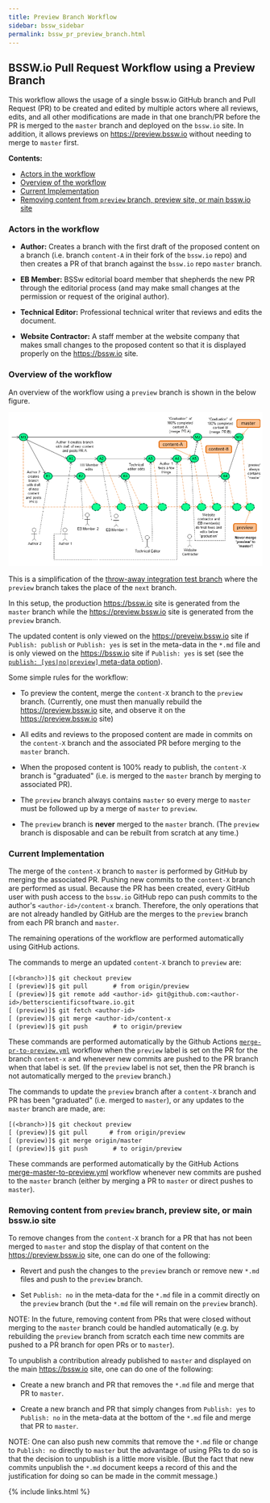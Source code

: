 ```yaml
---
title: Preview Branch Workflow
sidebar: bssw_sidebar
permalink: bssw_pr_preview_branch.html
---
```


## BSSW.io Pull Request Workflow using a Preview Branch

This workflow allows the usage of a single bssw.io GitHub branch and Pull
Request (PR) to be created and edited by multiple actors where all reviews,
edits, and all other modifications are made in that one branch/PR before the
PR is merged to the `master` branch and deployed on the `bssw.io` site.  In
addition, it allows previews on https://preview.bssw.io without needing to
merge to `master` first.

**Contents:**

* [Actors in the workflow](#actors)
* [Overview of the workflow](#overview)
* [Current Implementation](#current_impl)
* [Removing content from `preview` branch, preview site, or main bssw.io site](#unpublish)

<a name="actors"/>

### Actors in the workflow

* **Author:** Creates a branch with the first draft of the proposed content on
  a branch (i.e. branch `content-A` in their fork of the `bssw.io` repo) and
  then creates a PR of that branch against the `bssw.io` repo `master` branch.

* **EB Member:** BSSw editorial board member that shepherds the new PR through
  the editorial process (and may make small changes at the permission or
  request of the original author).

* **Technical Editor:** Professional technical writer that reviews and edits
  the document.

* **Website Contractor:** A staff member at the website company that makes
  small changes to the proposed content so that it is displayed properly on
  the https://bssw.io site.

<a name="overview"/>

### Overview of the workflow

An overview of the workflow using a `preview` branch is shown in the below
figure.

![BSSw Pull Request Preview Branch Workflow](https://github.com/betterscientificsoftware/images/blob/master/PullRequestPrerviewWorkflow.png)

This is a simplification of the [throw-away integration test
branch](https://docs.google.com/document/d/1uVQYI2cmNx09fDkHDA136yqDTqayhxqfvjFiuUue7wo#heading=h.2r0g9kvx5b2a)
where the `preview` branch takes the place of the `next` branch.

In this setup, the production https://bssw.io site is generated from the
`master` branch while the https://preview.bssw.io site is generated from the
`preview` branch.

The updated content is only viewed on the https://preveiw.bssw.io site if
`Publish: publish` or `Publish: yes` is set in the meta-data in the `*.md`
file and is only viewed on the https://bssw.io site if `Publish: yes` is set
(see the [`publish: [yes|no|preview]` meta-data
option](https://betterscientificsoftware.github.io/bssw.io/bssw_content_publishing.html#pre-publishing-checks)).

Some simple rules for the workflow:

* To preview the content, merge the `content-X` branch to the `preview`
  branch.  (Currently, one must then manually rebuild the
  https://preview.bssw.io site, and observe it on the https://preview.bssw.io
  site)

* All edits and reviews to the proposed content are made in commits on the
  `content-X` branch and the associated PR before merging to the `master`
  branch.

* When the proposed content is 100% ready to publish, the `content-X` branch
  is "graduated" (i.e. is merged to the `master` branch by merging to
  associated PR).

* The `preview` branch always contains `master` so every merge to `master`
  must be followed up by a merge of `master` to `preview`.

* The `preview` branch is **never** merged to the `master` branch.  (The
  `preview` branch is disposable and can be rebuilt from scratch at any time.)


<a name="current_impl"/>

### Current Implementation

The merge of the `content-X` branch to `master` is performed by GitHub by
merging the associated PR.  Pushing new commits to the `content-X` branch are
performed as usual.  Because the PR has been created, every GitHub user with
push access to the `bssw.io` GitHub repo can push commits to the author's
`<author-id>/content-x` branch.  Therefore, the only operations that are not
already handled by GitHub are the merges to the `preview` branch from each PR
branch and `master`.

The remaining operations of the workflow are performed automatically using
GitHub actions.

The commands to merge an updated `content-X` branch to `preview` are:

```
[(<branch>)]$ git checkout preview
[ (preview)]$ git pull       # from origin/preview
[ (preview)]$ git remote add <author-id> git@github.com:<author-id>/betterscientificsoftware.io.git
[ (preview)]$ git fetch <author-id>
[ (preview)]$ git merge <author-id>/content-x
[ (preview)]$ git push       # to origin/preview
```

These commands are performed automatically by the Github Actions [`merge-pr-to-preview.yml`](https://github.com/betterscientificsoftware/bssw.io/blob/master/.github/workflows/merge-pr-to-preview.yml) workflow when the `preview` label is set on the PR for the branch `content-x` and whenever new commits are pushed to the PR branch when that label is set.  (If the `preview` label is not set, then the PR branch is not automatically merged to the `preview` branch.)

The commands to update the `preview` branch after a `content-X` branch and PR
has been "graduated" (i.e. merged to `master`), or any updates to the `master`
branch are made, are:

```
[(<branch>)]$ git checkout preview
[ (preview)]$ git pull      # from origin/preview
[ (preview)]$ git merge origin/master
[ (preview)]$ git push       # to origin/preview
```

These commands are performed automatically by the GitHub Actions [merge-master-to-preview.yml](https://github.com/betterscientificsoftware/bssw.io/blob/master/.github/workflows/merge-master-to-preview.yml) workflow whenever new commits are pushed to the `master` branch (either by merging a PR to `master` or direct pushes to `master`).

<a name="unpublish"/>

### Removing content from `preview` branch, preview site, or main bssw.io site

To remove changes from the `content-X` branch for a PR that has not been
merged to `master` and stop the display of that content on the
https://preview.bssw.io site, one can do one of the following:

* Revert and push the changes to the `preview` branch or remove new `*.md`
  files and push to the `preview` branch.

* Set `Publish: no` in the meta-data for the `*.md` file in a commit directly
  on the `preview` branch (but the `*.md` file will remain on the `preview`
  branch).

NOTE: In the future, removing content from PRs that were closed without
merging to the `master` branch could be handled automatically (e.g. by
rebuilding the `preview` branch from scratch each time new commits are pushed
to a PR branch for open PRs or to `master`).

To unpublish a contribution already published to `master` and displayed on the
main https://bssw.io site, one can do one of the following:

* Create a new branch and PR that removes the `*.md` file and merge that PR to
  `master`.

* Create a new branch and PR that simply changes from `Publish: yes` to
  `Publish: no` in the meta-data at the bottom of the `*.md` file and merge
  that PR to `master`.

NOTE: One can also push new commits that remove the `*.md` file or change to
`Publish: no` directly to `master` but the advantage of using PRs to do so is
that the decision to unpublish is a little more visible.  (But the fact that
new commits unpublish the `*.md` document keeps a record of this and the
justification for doing so can be made in the commit message.)


{% include links.html %}
